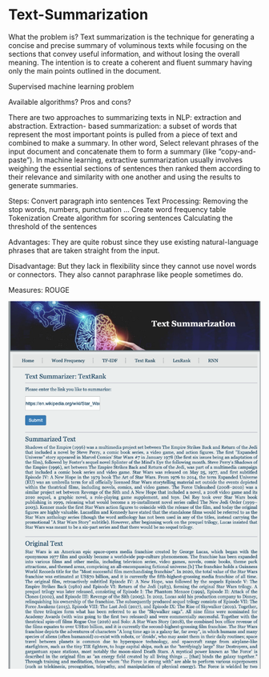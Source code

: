 # Text-Summarization

What the problem is? 
Text summarization is the technique for generating a concise and precise summary of voluminous texts while focusing on the sections that convey useful information, and without losing the overall meaning. The intention is to create a coherent and fluent summary having only the main points outlined in the document.

Supervised machine learning problem

Available algorithms? Pros and cons?

 There are two approaches to summarizing texts in NLP: extraction and abstraction.
Extraction- based summarization: a subset of words that represent the most important points is pulled from a piece of text and combined to make a summary. In other word, Select relevant phrases of the input document and concatenate them to form a summary (like “copy-and-paste”). In machine learning, extractive summarization usually involves weighing the essential sections of sentences then ranked them according to their relevance and similarity with one another and using the results to generate summaries.

Steps:
Convert paragraph into sentences
Text Processing: Removing the stop words, numbers, punctuation …
Create word frequency table
Tokenization
Create algorithm for scoring sentences
Calculating the threshold of the sentences


Advantages: They are quite robust since they use existing natural-language phrases that are taken straight from the input.

Disadvantage: But they lack in flexibility since they cannot use novel words or connectors. They also cannot paraphrase like people sometimes do.

Measures: ROUGE

<img src='images/Screen Shot 2020-05-10 at 11.39.45 AM.png'>

